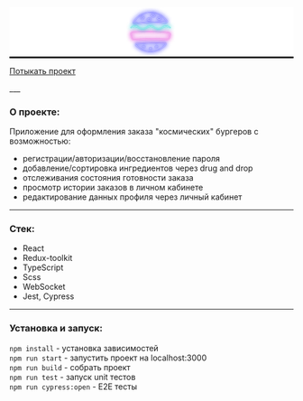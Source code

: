 <div style="text-align: center; background-color: #000">
    <img src="./src/images/logo.svg" alt="logo">
</div>
<p><a href="https://react-burger-pvl1001.vercel.app">Потыкать проект</a></p>
___

### О проекте:

Приложение для оформления заказа "космических" бургеров с возможностью:

- регистрации/авторизации/восстановление пароля
- добавление/сортировка ингредиентов через drug and drop
- отслеживания состояния готовности заказа
- просмотр истории заказов в личном кабинете
- редактирование данных профиля через личный кабинет

___

### Стек:

- React
- Redux-toolkit
- TypeScript
- Scss
- WebSocket
- Jest, Cypress

___

### Установка и запуск:

```npm install``` - установка зависимостей <br>
```npm run start``` - запустить проект на localhost:3000 <br>
```npm run build``` - собрать проект <br>
```npm run test``` - запуск unit тестов <br>
```npm run cypress:open``` - E2E тесты <br>
